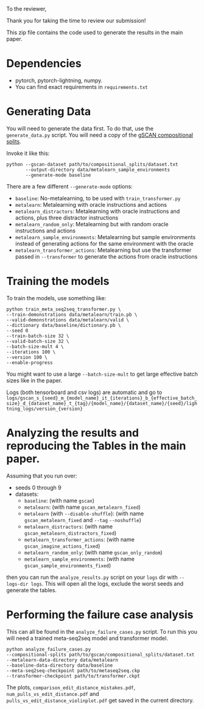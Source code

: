 To the reviewer,

Thank you for taking the time to review our submission!

This zip file contains the code used to generate the results in the main paper.

# Dependencies

 - pytorch, pytorch-lightning, numpy.
 - You can find exact requirements in `requirements.txt`

# Generating Data

You will need to generate the data first. To do that, use the `generate_data.py` script. You
will need a copy of the [gSCAN compositional splits](https://github.com/LauraRuis/groundedSCAN/blob/master/data/compositional_splits.zip).

Invoke it like this:

    python --gscan-dataset path/to/compositional_splits/dataset.txt
           --output-directory data/metalearn_sample_environments
           --generate-mode baseline


There are a few different `--generate-mode` options:

 - `baseline`: No-metalearning, to be used with `train_transformer.py`
 - `metalearn`: Metalearning with oracle instructions and actions
 - `metalearn_distractors`: Metalearning with oracle instructions and actions, plus three distractor instructions
 - `metalearn_random_only`: Metalearning but with random oracle instructions and actions
 - `metalearn_sample_environments`: Metalearning but sample environments instead of generating actions for the same environment with the oracle
 - `metalearn_transformer_actions`: Metalearning but use the transformer passed in `--transformer` to generate the actions from oracle instructions

# Training the models

To train the models, use something like:

    python train_meta_seq2seq_transformer.py \
    --train-demonstrations data/metalearn/train.pb \
    --valid-demonstrations data/metalearn/valid \
    --dictionary data/baseline/dictionary.pb \
    --seed 0
    --train-batch-size 32 \
    --valid-batch-size 32 \
    --batch-size-mult 4 \
    --iterations 100 \
    --version 100 \
    --enable-progress

You might want to use a large `--batch-size-mult` to get large effective batch sizes like in the paper.

Logs (both tensorboard and csv logs) are automatic and go to `logs/gscan_s_{seed}_m_{model_name}_it_{iterations}_b_{effective_batch_size}_d_{dataset_name}_t_{tag}/{model_name}/{dataset_name}/{seed}/lightning_logs/version_{version}`

# Analyzing the results and reproducing the Tables in the main paper.

Assuming that you run over:

 - seeds 0 through 9
 - datasets:
    - `baseline`: (with name `gscan`)
    - `metalearn`: (with name `gscan_metalearn_fixed`)
    - `metalearn` (with `--disable-shuffle`): (with name `gscan_metalearn_fixed` and `--tag` `--noshuffle`)
    - `metalearn_distractors`: (with name `gscan_metalearn_distractors_fixed`)
    - `metalearn_transformer_actions`: (with name `gscan_imagine_actions_fixed`)
    - `metalearn_random_only`: (with name `gscan_only_random`)
    - `metalearn_sample_environments`: (with name `gscan_sample_environments_fixed`)

then you can run the `analyze_results.py` script on your `logs` dir with `--logs-dir logs`. This will open all the
logs, exclude the worst seeds and generate the tables.

# Performing the failure case analysis

This can all be found in the `analyze_failure_cases.py` script. To run this you will need a
trained meta-seq2seq model and transformer model.

    python analyze_failure_cases.py
    --compositional-splits path/to/gscan/compositional_splits/dataset.txt
    --metalearn-data-directory data/metalearn
    --baseline-data-directory data/baseline
    --meta-seq2seq-checkpoint path/to/metaseq2seq.ckp
    --transformer-checkpoint path/to/transformer.ckpt

The plots, `comparison_edit_distance_mistakes.pdf`, `num_pulls_vs_edit_distance.pdf` and `pulls_vs_edit_distance_violinplot.pdf` get saved in the current directory.
